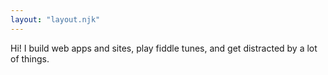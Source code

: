 ```yaml
---
layout: "layout.njk"
---
```


Hi! I build web apps and sites, play fiddle tunes, and get distracted by a lot of things.
